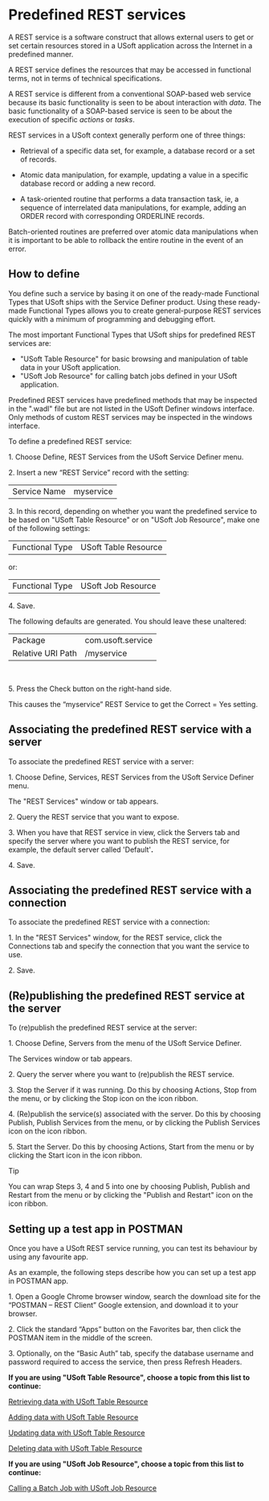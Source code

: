 # Predefined REST services

A REST service is a software construct that allows external users to get or set certain resources stored in a USoft application across the Internet in a predefined manner.

A REST service defines the resources that may be accessed in functional terms, not in terms of technical specifications.

A REST service is different from a conventional SOAP-based web service because its basic functionality is seen to be about interaction with *data*. The basic functionality of a SOAP-based service is seen to be about the execution of specific *actions* or *tasks*.

REST services in a USoft context generally perform one of three things:

- Retrieval of a specific data set, for example, a database record or a set of records.

- Atomic data manipulation, for example, updating a value in a specific database record or adding a new record.
- A task-oriented routine that performs a data transaction task, ie, a sequence of interrelated data manipulations, for example, adding an ORDER record with corresponding ORDERLINE records.

Batch-oriented routines are preferred over atomic data manipulations when it is important to be able to rollback the entire routine in the event of an error.

## How to define

You define such a service by basing it on one of the ready-made Functional Types that USoft ships with the Service Definer product. Using these ready-made Functional Types allows you to create general-purpose REST services quickly with a minimum of programming and debugging effort.

The most important Functional Types that USoft ships for predefined REST services are:

- "USoft Table Resource" for basic browsing and manipulation of table data in your USoft application.
- "USoft Job Resource" for calling batch jobs defined in your USoft application.

Predefined REST services have predefined methods that may be inspected in the ".wadl" file but are not listed in the USoft Definer windows interface. Only methods of custom REST services may be inspected in the windows interface.

To define a predefined REST service:

1. Choose Define, REST Services from the USoft Service Definer menu.

2. Insert a new “REST Service” record with the setting:

|        |        |
|--------|--------|
|Service Name|myservice|



3. In this record, depending on whether you want the predefined service to be based on "USoft Table Resource" or on "USoft Job Resource", make one of the following settings:

|        |        |
|--------|--------|
|Functional Type|USoft Table Resource|



or:

|        |        |
|--------|--------|
|Functional Type|USoft Job Resource|



4. Save.

The following defaults are generated. You should leave these unaltered:

|        |        |
|--------|--------|
|Package |com.usoft.service|
|Relative URI Path|/myservice|



 

5. Press the Check button on the right-hand side.

This causes the “myservice” REST Service to get the Correct = Yes setting.

## Associating the predefined REST service with a server

To associate the predefined REST service with a server:

1. Choose Define, Services, REST Services from the USoft Service Definer menu.

The "REST Services" window or tab appears.

2. Query the REST service that you want to expose.

3. When you have that REST service in view, click the Servers tab and specify the server where you want to publish the REST service, for example, the default server called 'Default'**.**

4. Save.

## Associating the predefined REST service with a connection

To associate the predefined REST service with a connection:

1. In the "REST Services" window, for the REST service, click the Connections tab and specify the connection that you want the service to use.

2. Save.

## (Re)publishing the predefined REST service at the server

To (re)publish the predefined REST service at the server:

1. Choose Define, Servers from the menu of the USoft Service Definer.

The Services window or tab appears.

2. Query the server where you want to (re)publish the REST service.

3. Stop the Server if it was running. Do this by choosing Actions, Stop from the menu, or by clicking the Stop icon on the icon ribbon.

4. (Re)publish the service(s) associated with the server. Do this by choosing Publish, Publish Services from the menu, or by clicking the Publish Services icon on the icon ribbon.

5. Start the Server. Do this by choosing Actions, Start from the menu or by clicking the Start icon in the icon ribbon.

> [!TIP]
> You can wrap Steps 3, 4 and 5 into one by choosing Publish, Publish and Restart from the menu or by clicking the "Publish and Restart" icon on the icon ribbon.

## Setting up a test app in POSTMAN

Once you have a USoft REST service running, you can test its behaviour by using any favourite app.

As an example, the following steps describe how you can set up a test app in POSTMAN app.

1. Open a Google Chrome browser window, search the download site for the “POSTMAN – REST Client” Google extension, and download it to your browser.

2. Click the standard “Apps” button on the Favorites bar, then click the POSTMAN item in the middle of the screen.

3. Optionally, on the “Basic Auth” tab, specify the database username and password required to access the service, then press Refresh Headers.

**If you are using "USoft Table Resource", choose a topic from this list to continue:**

[Retrieving data with USoft Table Resource](/docs/Services/Predefined%20REST%20services/Retrieving%20data%20with%20USoft%20Table%20Resource.md)

[Adding data with USoft Table Resource](/docs/Services/Predefined%20REST%20services/Adding%20data%20with%20USoft%20Table%20Resource.md)

[Updating data with USoft Table Resource](/docs/Services/Predefined%20REST%20services/Updating%20data%20with%20USoft%20Table%20Resource.md)

[Deleting data with USoft Table Resource](/docs/Services/Predefined%20REST%20services/Deleting%20data%20with%20USoft%20Table%20Resource.md)

**If you are using "USoft Job Resource", choose a topic from this list to continue:**

[Calling a Batch Job with USoft Job Resource](/docs/Services/Predefined%20REST%20services/Calling%20a%20batch%20job%20with%20USoft%20Job%20Resource.md)
